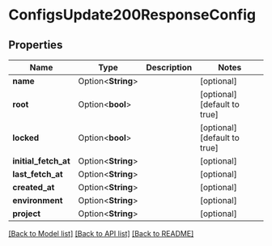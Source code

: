 # ConfigsUpdate200ResponseConfig

## Properties

Name | Type | Description | Notes
------------ | ------------- | ------------- | -------------
**name** | Option<**String**> |  | [optional]
**root** | Option<**bool**> |  | [optional][default to true]
**locked** | Option<**bool**> |  | [optional][default to true]
**initial_fetch_at** | Option<**String**> |  | [optional]
**last_fetch_at** | Option<**String**> |  | [optional]
**created_at** | Option<**String**> |  | [optional]
**environment** | Option<**String**> |  | [optional]
**project** | Option<**String**> |  | [optional]

[[Back to Model list]](../README.md#documentation-for-models) [[Back to API list]](../README.md#documentation-for-api-endpoints) [[Back to README]](../README.md)


